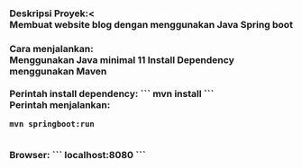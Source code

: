 <h3>Deskripsi Proyek:<</br>
Membuat website blog dengan menggunakan Java Spring boot</br>

<h3>Cara menjalankan:</br>
Menggunakan Java minimal 11</b>
Install Dependency menggunakan Maven</br>
</br>
Perintah install dependency: 
```
mvn install 
```
</br>
Perintah menjalankan:

``` 
mvn springboot:run
```
</br>
Browser:
```
localhost:8080
```



